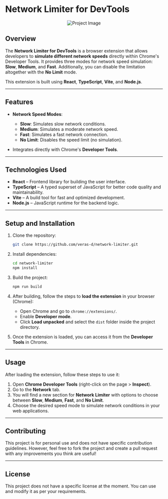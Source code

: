 # Network Limiter for DevTools

<p align="center">
    <img src="https://github.com/user-attachments/assets/3a332416-5035-484e-92a6-d719c245716d" alt="Project Image">
</p>

## Overview

The **Network Limiter for DevTools** is a browser extension that allows developers to **simulate different network speeds** directly within Chrome's Developer Tools. It provides three modes for network speed simulation: **Slow**, **Medium**, and **Fast**. Additionally, you can disable the limitation altogether with the **No Limit** mode.

This extension is built using **React**, **TypeScript**, **Vite**, and **Node.js**.

---

## Features

- **Network Speed Modes**:  
  - **Slow**: Simulates slow network conditions.
  - **Medium**: Simulates a moderate network speed.
  - **Fast**: Simulates a fast network connection.
  - **No Limit**: Disables the speed limit (no simulation).

- Integrates directly with Chrome's **Developer Tools**.

---

## Technologies Used

- **React** – Frontend library for building the user interface.
- **TypeScript** – A typed superset of JavaScript for better code quality and maintainability.
- **Vite** – A build tool for fast and optimized development.
- **Node.js** – JavaScript runtime for the backend logic.

---

## Setup and Installation

1. Clone the repository:
   ```bash
   git clone https://github.com/veras-d/network-limiter.git
   ```

2. Install dependencies:
   ```bash
   cd network-limiter
   npm install
   ```

3. Build the project:
   ```bash
   npm run build
   ```

4. After building, follow the steps to **load the extension** in your browser (Chrome):

   - Open Chrome and go to `chrome://extensions/`.
   - Enable **Developer mode**.
   - Click **Load unpacked** and select the `dist` folder inside the project directory.

5. Once the extension is loaded, you can access it from the **Developer Tools** in Chrome. 

---

## Usage

After loading the extension, follow these steps to use it:

1. Open **Chrome Developer Tools** (right-click on the page > **Inspect**).
2. Go to the **Network** tab.
3. You will find a new section for **Network Limiter** with options to choose between **Slow**, **Medium**, **Fast**, and **No Limit**.
4. Choose the desired speed mode to simulate network conditions in your web applications.

---

## Contributing

This project is for personal use and does not have specific contribution guidelines. However, feel free to fork the project and create a pull request with any improvements you think are useful!

---

## License

This project does not have a specific license at the moment. You can use and modify it as per your requirements.
